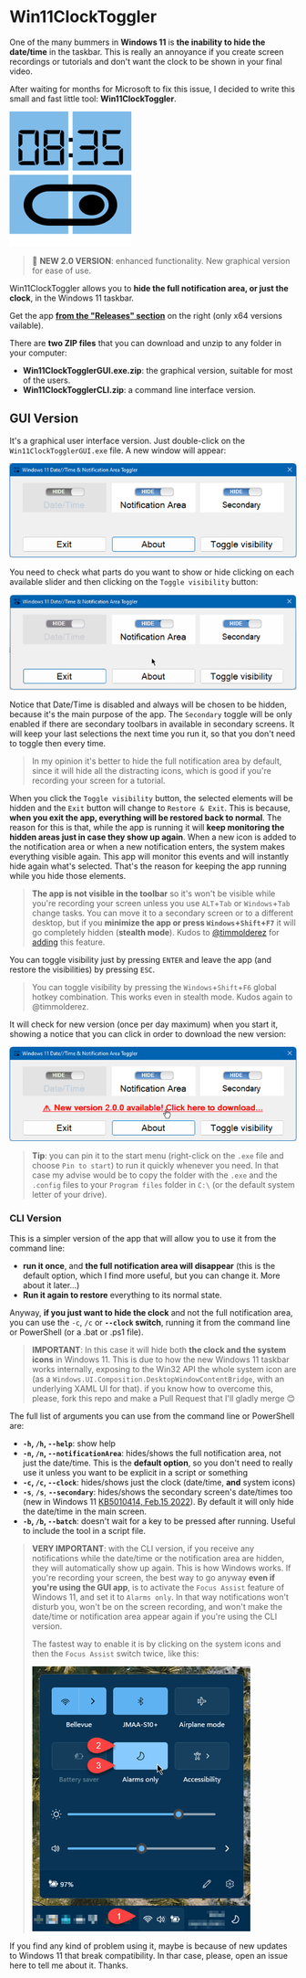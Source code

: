 # Win11ClockToggler

One of the many bummers in **Windows 11** is **the inability to hide the date/time** in the taskbar. This is really an annoyance if you create screen recordings or tutorials and don't want the clock to be shown in your final video.

After waiting for months for Microsoft to fix this issue, I decided to write this small and fast little tool: **Win11ClockToggler**.

![The app icon](imgs/Win11ClockToggler.png)

> 🎉 **NEW 2.0 VERSION**: enhanced functionality. New graphical version for ease of use.

Win11ClockToggler allows you to **hide the full notification area, or just the clock**, in the Windows 11 taskbar.

Get the app **[from the "Releases" section](https://github.com/jmalarcon/Win11ClockToggler/releases)** on the right (only x64 versions vailable).

There are **two ZIP files** that you can download and unzip to any folder in your computer:

- **Win11ClockTogglerGUI.exe.zip**: the graphical version, suitable for most of the users.
- **Win11ClockTogglerCLI.zip**: a command line interface version.

## GUI Version

It's a graphical user interface version. Just double-click on the `Win11ClockTogglerGUI.exe` file. A new window will appear:

![The GUI version](imgs/gui-01.png)

You need to check what parts do you want to show or hide clicking on each available slider and then clicking on the `Toggle visibility` button:

![The sliders in action](imgs/gui-02.gif)

Notice that Date/Time is disabled and always will be chosen to be hidden, because it's the main purpose of the app. The `Secondary` toggle will be only enabled if there are secondary toolbars in available in secondary screens. It will keep your last selections the next time you run it, so that you don't need to toggle then every time.

> In my opinion it's better to hide the full notification area by default, since it will hide all the distracting icons, which is good if you're recording your screen for a tutorial.

When you click the `Toggle visibility` button, the selected elements will be hidden and the `Exit` button will change to `Restore & Exit`. This is because, **when you exit the app, everything will be restored back to normal**. The reason for this is that, while the app is running it will **keep monitoring the hidden areas just in case they show up again**. When a new icon is added to the notification area or when a new notification enters, the system makes everything visible again. This app will monitor this events and will instantly hide again what's selected. That's the reason for keeping the app running while you hide those elements.

> **The app is not visible in the toolbar** so it's won't be visible while you're recording your screen unless you use `ALT`+`Tab` or `Windows`+`Tab` change tasks. You can move it to a secondary screen or to a different desktop, but if you **minimize the app or press `Windows`+`Shift`+`F7`** it will go completely hidden (**stealth mode**). Kudos to [@timmolderez](https://github.com/timmolderez) for [adding](https://github.com/jmalarcon/Win11ClockToggler/commit/1716fba34438e275b8d3f36734d46fd499b3ce9e) this feature.

You can toggle visibility just by pressing `ENTER` and leave the app (and restore the visibilities) by pressing `ESC`.

> You can toggle visibility by pressing the `Windows`+`Shift`+`F6` global hotkey combination. This works even in stealth mode. Kudos again to @timmolderez.

It will check for new version (once per day maximum) when you start it, showing a notice that you can click in order to download the new version:

![The new version notice](imgs/gui-03.png)

> **Tip**: you can pin it to the start menu (right-click on the `.exe` file and choose `Pin to start`) to run it quickly whenever you need. In that case my advise would be to copy the folder with the `.exe` and the `.config` files to your `Program files` folder in `C:\` (or the default system letter of your drive).

### CLI Version

This is a simpler version of the app that will allow you to use it from the command line:

- **run it once**, and **the full notification area will disappear** (this is the default option, which I find more useful, but you can change it. More about it later...)
- **Run it again to restore** everything to its normal state.

Anyway, **if you just want to hide the clock** and not the full notification area,  you can use the `-c`, `/c` or **`--clock` switch**, running it from the command line or PowerShell (or a .bat or .ps1 file). 

> **IMPORTANT**: In this case it will hide both **the clock and the system icons** in Windows 11. This is due to how the new Windows 11 taskbar works internally, exposing to the Win32 API the whole system icon are (as a `Windows.UI.Composition.DesktopWindowContentBridge`, with an underlying XAML UI for that). if you know how to overcome this, please, fork this repo and make a Pull Request that I'll gladly merge :blush:

The full list of arguments you can use from the command line or PowerShell are:

- **`-h`, `/h`, `--help`**: show help
- **`-n`, `/n`, `--notificationArea`**: hides/shows the full notification area, not just the date/time. This is the **default option**, so you don't need to really use it unless you want to be explicit in a script or something
- **`-c`, `/c`, `--clock`**: hides/shows just the clock (date/time, **and** system icons)
- **`-s`**, **`/s`**, **`--secondary`**: hides/shows the secondary screen's date/times too (new in Windows 11 [KB5010414, Feb.15 2022](https://support.microsoft.com/en-us/topic/february-15-2022-kb5010414-os-build-22000-527-preview-73e259d0-45ca-45ef-960f-426035104e73)). By default it will only hide the date/time in the main screen.
- **`-b`, `/b`, `--batch`**: doesn't wait for a key to be pressed after running. Useful to include the tool in a script file.

> **VERY IMPORTANT**: with the CLI version, if you receive any notifications while the date/time or the notification area are hidden, they will automatically show up again. This is how Windows works. If you're recording your screen, the best way to go anyway **even if you're using the GUI app**, is to activate the `Focus Assist` feature of Windows 11, and set it to `Alarms only`. In that way notifications won't disturb you, won't be on the screen recording, and won't make the date/time or notification area appear again if you're using the CLI version.
>
>The fastest way to enable it is by clicking on the system icons and then the `Focus Assist` switch twice, like this:
>
>![Activating the Focus Assist](imgs/dnd-mode-win11.png)

If you find any kind of problem using it, maybe is because of new updates to Windows 11 that break compatibility. In thar case, please, open an issue here to tell me about it. Thanks.

